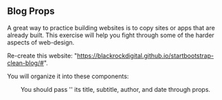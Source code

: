 Blog Props
----------
A great way to practice building websites is to copy sites or apps that are already built. This exercise will help you fight through some of the harder aspects of web-design.

Re-create this website: "https://blackrockdigital.github.io/startbootstrap-clean-blog/#".

You will organize it into these components:

<Header />
    <Navbar />
<BlogList />
    <BlogPost />
<Footer />

You should pass '<BlogPost />' its title, subtitle, author, and date through props.